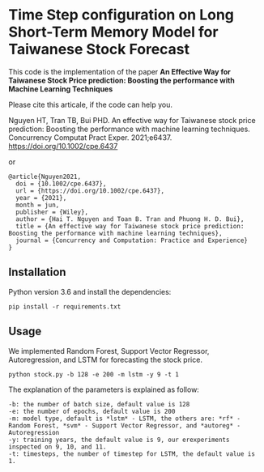 # Time Step configuration on Long Short-Term Memory Model for Taiwanese Stock Forecast

This code is the implementation of the paper **An Effective Way for Taiwanese Stock Price prediction: Boosting the performance with Machine Learning Techniques**

Please cite this articale, if the code can help you.

Nguyen HT, Tran TB, Bui PHD. An effective way for Taiwanese stock price prediction: Boosting the performance with machine learning techniques. Concurrency Computat Pract Exper. 2021;e6437. https://doi.org/10.1002/cpe.6437

or 
```
@article{Nguyen2021,
  doi = {10.1002/cpe.6437},
  url = {https://doi.org/10.1002/cpe.6437},
  year = {2021},
  month = jun,
  publisher = {Wiley},
  author = {Hai T. Nguyen and Toan B. Tran and Phuong H. D. Bui},
  title = {An effective way for Taiwanese stock price prediction: Boosting the performance with machine learning techniques},
  journal = {Concurrency and Computation: Practice and Experience}
}
```
## Installation

Python version 3.6 and install the dependencies:

```
pip install -r requirements.txt
```

## Usage

We implemented Random Forest, Support Vector Regressor, Autoregression, and LSTM for forecasting the stock price.

```
python stock.py -b 128 -e 200 -m lstm -y 9 -t 1
```

The explanation of the parameters is explained as follow:

```
-b: the number of batch size, default value is 128
-e: the number of epochs, default value is 200
-m: model type, default is *lstm* - LSTM, the others are: *rf* - Random Forest, *svm* - Support Vector Regressor, and *autoreg* - Autoregression
-y: training years, the default value is 9, our erexperiments inspected on 9, 10, and 11.
-t: timesteps, the number of timestep for LSTM, the default value is 1.
```


